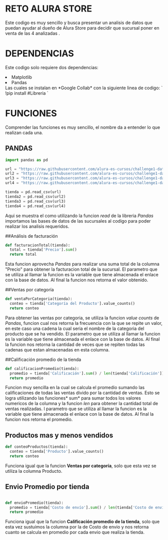 # RETO ALURA STORE
Este codigo es muy sencillo y busca presentar un analisis de datos que puedan ayudar al dueño de Alura Store para decidir que sucursal poner en venta de las 4 analizadas .

# DEPENDENCIAS
<p>
	Este codigo solo requiere dos dependencias:
		<li> Matplotlib </li>
		<li> Pandas</li>
		Las cuales se instalan en *Google Collab* con la siguiente linea de codigo:
`
	!pip install #Libreria
`
</p>


# FUNCIONES
Comprender las funciones es muy sencillo, el nombre da a entender lo que realizan cada una.

## PANDAS
```python
import pandas as pd

url = "https://raw.githubusercontent.com/alura-es-cursos/challenge1-data-science-latam/refs/heads/main/base-de-datos-challenge1-latam/tienda_1%20.csv"
url2 = "https://raw.githubusercontent.com/alura-es-cursos/challenge1-data-science-latam/refs/heads/main/base-de-datos-challenge1-latam/tienda_2.csv"
url3 = "https://raw.githubusercontent.com/alura-es-cursos/challenge1-data-science-latam/refs/heads/main/base-de-datos-challenge1-latam/tienda_3.csv"
url4 = "https://raw.githubusercontent.com/alura-es-cursos/challenge1-data-science-latam/refs/heads/main/base-de-datos-challenge1-latam/tienda_4.csv"

tienda = pd.read_csv(url)
tienda2 = pd.read_csv(url2)
tienda3 = pd.read_csv(url3)
tienda4 = pd.read_csv(url4)
```
Aqui se muestra el como utilizando la funcion *read* de la libreria *Pandas* importamos las bases de datos de las sucursales al codigo para poder realizar los analisis requeridos.

##Análisis de facturación
```python
def facturacionTotal(tienda):
  total = tienda['Precio'].sum()
  return total
```
Esta funcion aprovecha *Pandas* para realizar una suma total de la columna "Precio" para obtener la facturacion total de la sucursal. El parametro que se utiliza al llamar la funcion es la variable que tiene almacenada el enlace con la base de datos. Al final la funcion nos retorna el valor obtenido.

##Ventas por categoría
```python
def ventaPorCategoria(tienda):
  conteo = tienda['Categoría del Producto'].value_counts()
  return conteo
```
Para obtener las ventas por categoria, se utiliza la funcion *value counts* de *Pandas*, funcion cual nos retorna la frecuencia con la que se repite un valor, en este caso una cadena la cual seria el nombre de la categoria del producto que se ha vendido. El parametro que se utiliza al llamar la funcion es la variable que tiene almacenada el enlace con la base de datos. Al final la funcion nos retorna la cantidad de veces que se repiten todas las cadenas que estan almacenadas en esta columna.

##Calificación promedio de la tienda
```python
def calificacionPromedio(tienda):
  promedio = tienda['Calificación'].sum() / len(tienda['Calificación'])
  return promedio
```
Funcion muy sencilla en la cual se calcula el promedio sumando las calificaciones de todas las ventas divido por la cantidad de ventas. Esto se logra utilizando las funciones* sum* para sumar todos los valores numericos de la columna y la funcion *len* para obtener la cantidad total de ventas realizadas. l parametro que se utiliza al llamar la funcion es la variable que tiene almacenada el enlace con la base de datos. Al final la funcion nos retorna el promedio.

## Productos mas y menos vendidos
```python
def conteoProductos(tienda):
  conteo = tienda['Producto'].value_counts()
  return conteo
```
Funciona igual que la funcion **Ventas por categoría**, solo que esta vez se utiliza la columna Producto.

## Envio Promedio por tienda
```python

def envioPromedio(tienda):
  promedio = tienda['Costo de envío'].sum() / len(tienda['Costo de envío'])
  return promedio

```
Funciona igual que la funcion **Calificación promedio de la tienda**, solo que esta vez sustuimos la columna por la de Costo de envio y nos retorna cuanto se calcula en promedio por cada envio que realiza la tienda.
